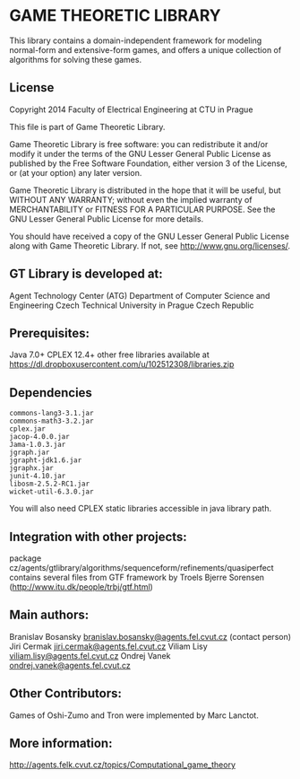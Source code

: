 # GAME THEORETIC LIBRARY

This library contains a domain-independent framework for modeling normal-form and extensive-form games,
and offers a unique collection of algorithms for solving these games.

## License

Copyright 2014 Faculty of Electrical Engineering at CTU in Prague

This file is part of Game Theoretic Library.

Game Theoretic Library is free software: you can redistribute it and/or modify
it under the terms of the GNU Lesser General Public License as published by
the Free Software Foundation, either version 3 of the License, or
(at your option) any later version.

Game Theoretic Library is distributed in the hope that it will be useful,
but WITHOUT ANY WARRANTY; without even the implied warranty of
MERCHANTABILITY or FITNESS FOR A PARTICULAR PURPOSE.  See the
GNU Lesser General Public License for more details.

You should have received a copy of the GNU Lesser General Public License
along with Game Theoretic Library.  If not, see <http://www.gnu.org/licenses/>.

## GT Library is developed at:

Agent Technology Center (ATG)
Department of Computer Science and Engineering
Czech Technical University in Prague
Czech Republic


## Prerequisites:

Java 7.0+
CPLEX 12.4+
other free libraries available at https://dl.dropboxusercontent.com/u/102512308/libraries.zip

## Dependencies

    commons-lang3-3.1.jar
    commons-math3-3.2.jar
    cplex.jar
    jacop-4.0.0.jar
    Jama-1.0.3.jar
    jgraph.jar
    jgrapht-jdk1.6.jar
    jgraphx.jar
    junit-4.10.jar
    libosm-2.5.2-RC1.jar
    wicket-util-6.3.0.jar

You will also need CPLEX static libraries accessible in java library path.

## Integration with other projects:
package cz/agents/gtlibrary/algorithms/sequenceform/refinements/quasiperfect contains several files from GTF framework by Troels Bjerre Sorensen (http://www.itu.dk/people/trbj/gtf.html)

## Main authors:

  Branislav Bosansky <branislav.bosansky@agents.fel.cvut.cz> (contact person)
  Jiri Cermak <jiri.cermak@agents.fel.cvut.cz>
  Viliam Lisy <viliam.lisy@agents.fel.cvut.cz>
  Ondrej Vanek <ondrej.vanek@agents.fel.cvut.cz>

## Other Contributors:

Games of Oshi-Zumo and Tron were implemented by Marc Lanctot.

## More information:

http://agents.felk.cvut.cz/topics/Computational_game_theory

